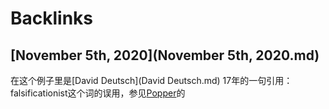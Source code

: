 
# Backlinks
## [November 5th, 2020](November 5th, 2020.md)
在这个例子里是[David Deutsch](David Deutsch.md) 17年的一句引用：falsificationist这个词的误用，参见[Popper](Popper.md)的

